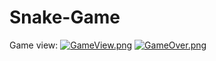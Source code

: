 # Snake-Game
Game view:
[![GameView.png](https://i.postimg.cc/VLQn5fBd/GameView.png)](https://postimg.cc/w327Gdrp)
[![GameOver.png](https://i.postimg.cc/d1VnHqSq/GameOver.png)](https://postimg.cc/v1CWDdsj)
